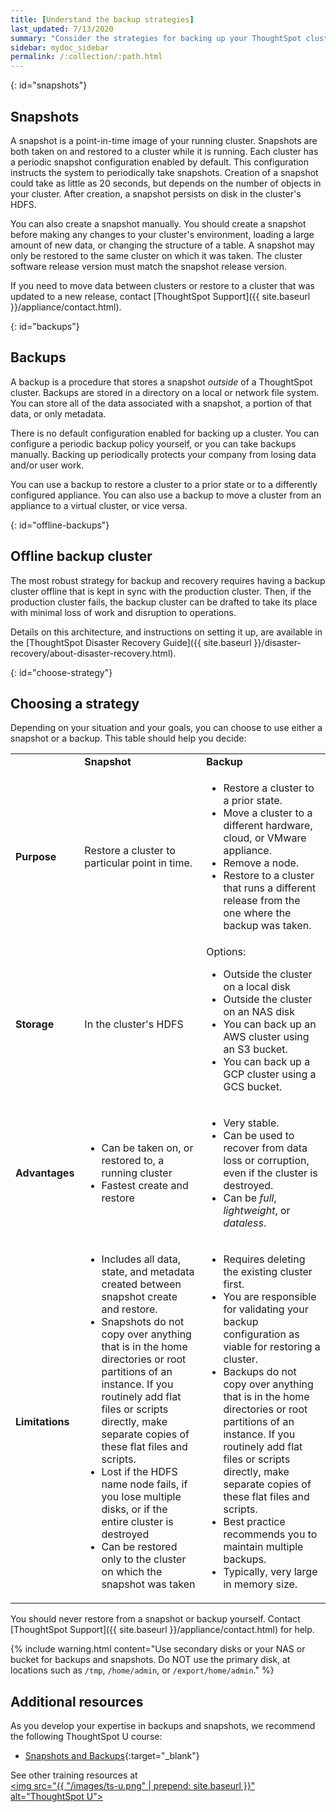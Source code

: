 ```yaml
---
title: [Understand the backup strategies]
last_updated: 7/13/2020
summary: "Consider the strategies for backing up your ThoughtSpot cluster."
sidebar: mydoc_sidebar
permalink: /:collection/:path.html
---
```

{: id="snapshots"}
## Snapshots

A snapshot is a point-in-time image of your running cluster. Snapshots are both taken on and restored to a cluster while it is running. Each cluster has a periodic snapshot configuration enabled by default. This configuration instructs the system to periodically take snapshots. Creation of a snapshot could take as little as 20 seconds, but depends on the number of objects in your cluster. After creation, a snapshot persists on disk in the cluster's HDFS.

You can also create a snapshot manually. You should create a snapshot before making any changes to your cluster's environment, loading a large amount of new data, or changing the structure of a table. A snapshot may only be restored to the same cluster on which it was taken. The cluster software release version must match the snapshot release version.

If you need to move data between clusters or restore to a cluster that was updated to a new release, contact [ThoughtSpot Support]({{ site.baseurl }}/appliance/contact.html).

{: id="backups"}
## Backups

A backup is a procedure that stores a snapshot *outside* of a ThoughtSpot cluster. Backups are stored in a directory on a local or network file system. You can store all of the data associated with a snapshot, a portion of that data, or only metadata.

There is no default configuration enabled for backing up a cluster. You can configure a periodic backup policy yourself, or you can take backups manually. Backing up periodically protects your company from losing data and/or user work.

You can use a backup to restore a cluster to a prior state or to a differently configured appliance. You can also use a backup to move a cluster from an appliance to a virtual cluster, or vice versa.

{: id="offline-backups"}
## Offline backup cluster

The most robust strategy for backup and recovery requires having a backup cluster offline that is kept in sync with the production cluster. Then, if the production cluster fails, the backup cluster can be drafted to take its place with minimal loss of work and disruption to operations.

Details on this architecture, and instructions on setting it up, are available in the [ThoughtSpot Disaster Recovery Guide]({{ site.baseurl }}/disaster-recovery/about-disaster-recovery.html).

{: id="choose-strategy"}
## Choosing a strategy

Depending on your situation and your goals, you can choose to use either a snapshot or a backup. This table should help you decide:

<table>
<colgroup>
<col width="16%" />
<col width="42%" />
<col width="42%" />
</colgroup>
                <tr>
                    <td/>
                    <td><strong>Snapshot</strong></td>
                    <td><strong>Backup</strong></td>
                </tr>
                <tr id="purpose">
                    <td><strong>Purpose</strong></td>
                    <td>Restore a cluster to particular point in time.</td>
                    <td>
                        <ul>
                            <li>Restore a cluster to a prior state.</li>
                            <li>Move a cluster to a different hardware, cloud, or VMware appliance.</li>
                            <li>Remove a node.</li>
                            <li>Restore to a cluster that runs a different release from the one
                                where the backup was taken.</li>
                        </ul>
                    </td>
                </tr>
                <tr id="storage">
                    <td><strong>Storage</strong></td>
                    <td>In the cluster's HDFS</td>
                    <td>Options:
                      <ul>
                        <li>Outside the cluster on a local disk</li>
                        <li>Outside the cluster on an NAS disk</li>
                        <li>You can back up an AWS cluster using an S3 bucket.</li>
                        <li>You can back up a GCP cluster using a GCS bucket.</li>
                      </ul>
                    </td>
                  </tr>
                <tr id="advantages">
                    <td><strong>Advantages</strong></td>
                    <td>
                        <ul>
                            <li>Can be taken on, or restored to, a running cluster</li>
                            <li>Fastest create and restore</li>
                        </ul>
                    </td>
                    <td>
                        <ul>
                            <li>Very stable.</li>
                            <li>Can be used to recover from data loss or corruption, even if the cluster is destroyed.</li>
                            <li>Can be <em>full</em>, <em>lightweight</em>, or <em>dataless</em>.</li>
                        </ul>
                    </td>
                </tr>
                <tr id="limitations">
                    <td><strong>Limitations</strong></td>
                    <td>
                        <ul>
                            <li>Includes all data, state, and metadata created between
                                snapshot create and restore.</li>
                            <li>Snapshots do not copy over anything that is in the home directories or root partitions of an instance. If you routinely add flat files or scripts directly, make separate copies of these flat files and scripts.</li>
                            <li>Lost if the HDFS name node fails, if you lose multiple disks, or if the entire cluster is destroyed</li>
                            <li>Can be restored only to the cluster on which the snapshot was taken</li>
                        </ul>
                    </td>
                    <td>
                        <ul>
                            <li>Requires deleting the existing cluster first.</li>
                            <li>You are responsible for validating your backup configuration as
                                viable for restoring a cluster.</li>
                            <li>Backups do not copy over anything that is in the home directories or root partitions of an instance. If you routinely add flat files or scripts directly, make separate copies of these flat files and scripts.</li>
                            <li>Best practice recommends you to maintain multiple backups.</li>
                            <li>Typically, very large in memory size.</li>
                        </ul>
                    </td>
                </tr>
            </table>

You should never restore from a snapshot or backup yourself. Contact [ThoughtSpot Support]({{ site.baseurl }}/appliance/contact.html) for help.

{% include warning.html content="Use secondary disks or your NAS or bucket for backups and snapshots. Do NOT use the primary disk, at locations such as <code>/tmp</code>, <code>/home/admin</code>, or <code>/export/home/admin</code>." %}

## Additional resources
As you develop your expertise in backups and snapshots, we recommend the following ThoughtSpot U course:
* [Snapshots and Backups](https://training.thoughtspot.com/3-snapshots-backups/461810){:target="_blank"}

See other training resources at <br/>
<a href="https://training.thoughtspot.com/" target="_blank"><img src="{{ "/images/ts-u.png" | prepend: site.baseurl  }}" alt="ThoughtSpot U"></a>

